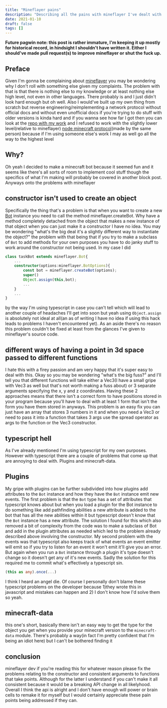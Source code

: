 ```yaml
---
title: "Mineflayer pains"
description: "Describing all the pains with mineflayer I've dealt with so far"
date: 2021-01-10
draft: false
tags: []
---
```


**Future pagwin note: this post is rather immature, I'm keeping it up mostly for historical record, in hindsight I shouldn't have written it.
Either I should've made pull request(s) to improve mineflayer or shut the fuck up.**

## Preface
Given I'm gonna be complaining about [mineflayer](https://github.com/PrismarineJS/mineflayer) you may be wondering why I don't roll with something else given my complaints. The problem with that is that there is nothing else to my knowledge or at least nothing else high level, not even in other languages. There probably is and I just didn't look hard enough but oh well. Also I would've built up my own thing from scratch but reverse engineering/reimplementing a network protocol without official docs and without even unofficial docs if you're trying to do stuff with older versions is kinda hard and if you wanna see how far I got then you can look at the [repo with my work](https://github.com/Pagwin2/McProtocolLearning) and I refused to work with the slightly lower level(relative to mineflayer) [node minecraft protocol](https://github.com/PrismarineJS/node-minecraft-protocol)(made by the same person) because if I'm using someone else's work I may as well go all the way to the highest level
## Why?
Oh yeah I decided to make a minecraft bot because it seemed fun and it seems like there's all sorts of room to implement cool stuff though the specifics of what I'm making will probably be covered in another block post. Anyways onto the problems with mineflayer
## constructor isn't used to create an object
Specifically the thing that's a problem is that when you want to create a new [Bot](https://github.com/PrismarineJS/mineflayer/blob/master/docs/api.md#bot) instance you need to call the method mineflayer.createBot. Why have a method completely detached from the object that makes a new instance of that object when you can just make it a constructor I have no idea. You may be wondering "what's the big deal it's a slightly different way to instantiate the object?" the problem with that being that if you try to make a subclass of `Bot` to add methods for your own purposes you have to do janky stuff to work around the constructor not being used. In my case I did
```typescript
class taskBot extends mineflayer.Bot{
	...
	constructor(options:mineflayer.BotOptions){
		const bot = mineflayer.createBot(options);
		super()
		Object.assign(this,bot);
		...
	}
	...
}
```
by the way I'm using typescript in case you can't tell which will lead to another couple of headaches I'll get into soon but yeah using `Object.assign` is absolutely not ideal at all(an as of writing I have no idea if using this hack leads to problems I haven't encountered yet). As an aside there's no reason this problem couldn't be fixed at least from the glances I've given to mineflayer's source code.
## different ways of having a point in 3d space passed to different functions
I hate this with a firey passion and am very happy that it's super easy to deal with this. Okay so you may be wondering "what's the big fuss?" and I'll tell you that different functions will take either a Vec3(I have a small gripe with Vec3 as well but that's not worth making a fuss about) or 3 separate arguments specifying the x, y and z coordinates. Having these 2 approaches means that there isn't a correct form to have positions stored in your program because you'll have to deal with at least 1 form that isn't the form you have them stored in anyways. This problem is an easy fix you can just have an array that stores 3 numbers in it and when you need a Vec3 or need to pass it into a function that takes 3 args use the spread operator as args to the function or the Vec3 constructor.
## typescript hell
As I've already mentioned I'm using typescript for my own purposes. However with typescript there are a couple of problems that come up that are annoying to deal with. Plugins and minecraft-data. 
## Plugins
My gripe with plugins can be further subdivided into how plugins add attributes to the `Bot` instance and how they have the `Bot` instance emit new events. The first problem is that the `Bot` type has a set of attributes that typescript knows about but when you load a plugin for the Bot instance to do something like add pathfinding abilities a new attribute is added to the bot that has all the new abilities within it but typescript doesn't know that the `Bot` instance has a new attribute. The solution I found for this which also removed a bit of complexity from the code was to make a subclass of Bot and add in the plugin attributes as needed which led to the problem already described above involving the constructor. My second problem with the events was that typescript also keeps track of what events an event emitter will emit so if you try to listen for an event it won't emit it'll give you an error. But again when you run a `Bot` instance through a plugin it's type doesn't change so it doesn't get any of it's new events. Sadly the solution for this required me to commit what's effectively a typescript sin.
```typescript
(this as any).once(...)
```
I think I heard an angel die. Of course I personally don't blame these typescript problems on the developer because 1)they wrote this in javascript and mistakes can happen and 2) I don't know how I'd solve them so yeah.
## minecraft-data
this one's short, basically there isn't an easy way to get the type for the object you get when you provide your minecraft version to the `minecraft-data` module. There's probably a way(in fact I'm pretty confident that I'm being an idiot here) but I can't be bothered finding it
## conclusion
mineflayer dev if you're reading this for whatever reason please fix the problems relating to the constructor and consistent arguments to functions that take points. Although for the latter I understand if you can't make it all consistent because it would be a breaking API change in all likelyhood. Overall I think the api is alright and I don't have enough will power or brain cells to remake it for myself but I would certainly appreciate these pain points being addressed if they can.
